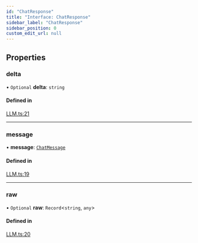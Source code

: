 ```yaml
---
id: "ChatResponse"
title: "Interface: ChatResponse"
sidebar_label: "ChatResponse"
sidebar_position: 0
custom_edit_url: null
---
```


## Properties

### delta

• `Optional` **delta**: `string`

#### Defined in

[LLM.ts:21](https://github.com/run-llama/LlamaIndexTS/blob/f9f6dc6/packages/core/src/LLM.ts#L21)

___

### message

• **message**: [`ChatMessage`](ChatMessage.md)

#### Defined in

[LLM.ts:19](https://github.com/run-llama/LlamaIndexTS/blob/f9f6dc6/packages/core/src/LLM.ts#L19)

___

### raw

• `Optional` **raw**: `Record`<`string`, `any`\>

#### Defined in

[LLM.ts:20](https://github.com/run-llama/LlamaIndexTS/blob/f9f6dc6/packages/core/src/LLM.ts#L20)
